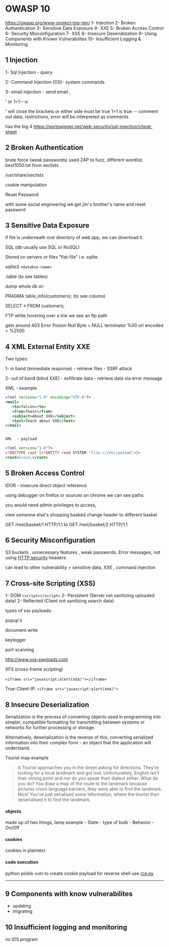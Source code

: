 # OWASP 10
https://owasp.org/www-project-top-ten/
1- Injection
2- Broken Authentication
3- Sensitive Data Exposure
4- XXE
5- Broken Access Control
6- Security Misconfiguration
7- XSS
8- Insecure Deserialization
9- Using Components with Known Vulnerabilites
10- Insufficient Logging & Monitoring


## 1	Injection

1-  Sql Injection - query

2-  Command Injection (OS)- system commands

3-  email injection - send email , 


' or 1=1--:a

' will close the brackets
or  either side must be true
1=1 is true
-- comment out data, restrictions, error will be interpreted as comments

has the big 4
https://portswigger.net/web-security/sql-injection/cheat-sheet





## 2	Broken Authentication

brute force (weak passwords)
used ZAP to fuzz, different wordlist, best1050.txt from seclists

/usr/share/seclists

cookie manipulation


Reset Password 

with some social engineering we get jim's brother's name and reset password




## 3 Sensitive Data Exposure

if file is underneath root directory of web app, we can download it. 

SQL (db usually use SQL or NoSQL)

Stored on servers or files "flat-file" i.e. sqlite



sqlite3 `<databse-name>`

.table 		(to see tables)

dump whole db or:

PRAGMA table_info(customers);  (to see colums)

SELECT * FROM customers;




FTP
while hovering over a link we see an ftp path

gets around 403 Error
Posion Null Byte = NULL terminator %00
url encoded = %2500


## 4 XML External Entity XXE
Two types:

1-  in band	(immediate response)
	- retrieve files
	- SSRF attack

2-  out of band (blind XXE) 
	- exfiltrate data
	-  retrieve data via error message
	
XML - example
```xml
<?xml version="1.0" encoding="UTF-8"?>
<mail>
   <to>falcon</to>
   <from>feast</from>
   <subject>About XXE</subject>
   <text>Teach about XXE</text>
</mail>


XML  - payload 

<?xml version="1.0"?>
<!DOCTYPE root [<!ENTITY read SYSTEM 'file:///etc/passwd'>]>
<root>&read;</root>

```

## 5 Broken Access Control

IDOR - insecure direct object reference

using debugger on firefox or sources on chrome we can see paths

you would need admin privileges to access, 


view someone else's shopping basked
change header to different basket

GET /rest/basket/1 HTTP/1.1
to
GET /rest/basket/2 HTTP/1.1

## 6 Security Misconfiguration

S3 buckets , unnecessary features , weak passwords, Error messages, not using [HTTP security](https://owasp.org/www-project-secure-headers/) headers


can lead to other vulnerability = sensitive data, XXE , command injection

## 7	Cross-site Scripting (XSS)

1-  DOM `<script></script>`
2-  Persistent (Server not sanitizing uploaded data) 
2-  Reflected (Client not sanitizing search data)


types of xss payloads:

popup's

document.write

keylogger

port scanning


http://www.xss-payloads.com



XFS (cross-frame scripting)

`<iframe src="javascript:alert(`xss`)"></iframe>`

True-Client-IP: `<iframe src="javascript:alert(`xss`)">`


## 8 Insecure Deserialization

Serialization is the process of converting objects used in programming into simpler, compatible formatting for transmitting between systems or networks for further processing or storage.

Alternatively, deserialization is the reverse of this; converting serialized information into their complex form - an object that the application will understand.

Tourist map example

> A Tourist approaches you in the street asking for directions. They're looking for a local landmark and got lost. Unfortunately, English isn't their strong point and nor do you speak their dialect either. What do you do? You draw a map of the route to the landmark because pictures cross language barriers, they were able to find the landmark. Nice! You've just serialised some information, where the tourist then deserialised it to find the landmark.

#### objects
made up of two things, lamp example
	- State - type of bulb
	- Behavior - On/Off 
	
#### cookies

cookies in plaintext 

#### code execution
python pickle vuln 
to create cookie payload for reverse shell use [rce.py](scripts/rce.py)



---
## 9	Components with know vulnerabilites

- updating
- migrating

## 10	Insufficient logging and monitoring


no IDS program







































